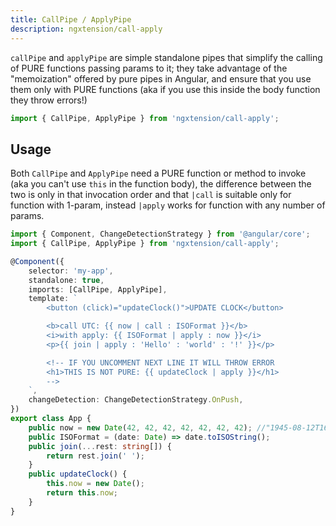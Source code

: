 ```yaml
---
title: CallPipe / ApplyPipe
description: ngxtension/call-apply
---
```


`callPipe` and `applyPipe` are simple standalone pipes that simplify the calling of PURE functions passing params to it; they take advantage of the "memoization" offered by pure pipes in Angular, and ensure that you use them only with PURE functions (aka if you use this inside the body function they throw errors!)

```ts
import { CallPipe, ApplyPipe } from 'ngxtension/call-apply';
```

## Usage

Both `CallPipe` and `ApplyPipe` need a PURE function or method to invoke (aka you can't use `this` in the function body), the difference between the two is only in that invocation order and that `|call` is suitable only for function with 1-param, instead `|apply` works for function with any number of params.

```ts
import { Component, ChangeDetectionStrategy } from '@angular/core';
import { CallPipe, ApplyPipe } from 'ngxtension/call-apply';

@Component({
	selector: 'my-app',
	standalone: true,
	imports: [CallPipe, ApplyPipe],
	template: `
		<button (click)="updateClock()">UPDATE CLOCK</button>

		<b>call UTC: {{ now | call : ISOFormat }}</b>
		<i>with apply: {{ ISOFormat | apply : now }}</i>
		<p>{{ join | apply : 'Hello' : 'world' : '!' }}</p>

		<!-- IF YOU UNCOMMENT NEXT LINE IT WILL THROW ERROR 
		<h1>THIS IS NOT PURE: {{ updateClock | apply }}</h1>
		-->
	`,
	changeDetection: ChangeDetectionStrategy.OnPush,
})
export class App {
	public now = new Date(42, 42, 42, 42, 42, 42, 42); //"1945-08-12T16:42:42.042Z"
	public ISOFormat = (date: Date) => date.toISOString();
	public join(...rest: string[]) {
		return rest.join(' ');
	}
	public updateClock() {
		this.now = new Date();
		return this.now;
	}
}
```
